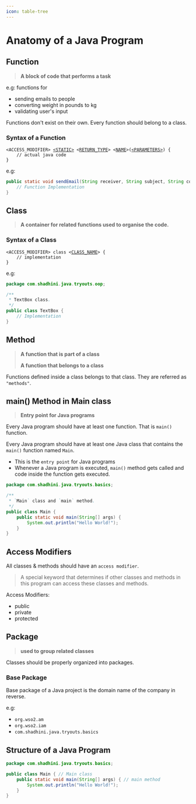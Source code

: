 ```yaml
---
icon: table-tree
---
```


# Anatomy of a Java Program

## Function

> **A block of code that performs a task**

e.g: functions for&#x20;

* sending emails to people&#x20;
* converting weight in pounds to kg
* validating user's input

Functions don't exist on their own. Every function should belong to a class.

### Syntax of a Function

<pre class="language-java"><code class="lang-java">&#x3C;ACCESS_MODIFIER> <a data-footnote-ref href="#user-content-fn-1">&#x3C;STATIC></a> &#x3C;<a data-footnote-ref href="#user-content-fn-2">RETURN_TYPE</a>> &#x3C;<a data-footnote-ref href="#user-content-fn-3">NAME</a>>(<a data-footnote-ref href="#user-content-fn-4">&#x3C;PARAMETERS></a>) {
    // actual java code
}
</code></pre>

e.g:

```java
public static void sendEmail(String receiver, String subject, String content) {
    // Function Implementation
}
```

## Class

> **A container for related functions used to organise the code.**

### Syntax of a Class

<pre class="language-java"><code class="lang-java">&#x3C;ACCESS_MODIFIER> class &#x3C;<a data-footnote-ref href="#user-content-fn-5">CLASS_NAME</a>> {
    // implementation
}
</code></pre>

e.g:

```java
package com.shadhini.java.tryouts.oop;

/**
 * TextBox class.
 */
public class TextBox {
    // Implementation
}
```

## Method

> **A function that is part of a class**
>
> **A function that belongs to a class**

Functions defined inside a class belongs to that class. They are referred as `"methods"`.

## main() Method in Main class

> **Entry point for Java programs**

Every Java program should have at least one function. That is `main()` function.

Every Java  program should have at least one Java class that contains the `main()` function named `Main`.

* This is the `entry point` for Java programs
* Whenever a Java program is executed, `main()` method gets called and code inside the function gets executed.

```java
package com.shadhini.java.tryouts.basics;

/**
 * `Main` class and `main` method.
 */
public class Main {
    public static void main(String[] args) {
        System.out.println("Hello World!");
    }
}
```

## Access Modifiers

All classes & methods should have an `access modifier`.

> A special keyword that determines if other classes and methods in this program can access these classes and methods.

Access Modifiers:

* public
* private
* protected

## Package

> **used to group related classes**

Classes should be properly organized into packages.

### **Base Package**

Base package of a Java project is the domain name of the company in reverse.

e.g:&#x20;

* `org.wso2.am`
* `org.wso2.iam`
* `com.shadhini.java.tryouts.basics`





## Structure of a Java Program

```java
package com.shadhini.java.tryouts.basics;

public class Main { // Main class
    public static void main(String[] args) { // main method
        System.out.println("Hello World!");
    }
}
```



[^1]: * `static`; if a static method&#x20;
    * nothing otherwise

[^2]: return type; number, DateTime

    e.g:`void` (if don't return anything)

[^3]: use camelNamingConvention

    e.g: sendEmail

[^4]: parameters: used to pass values for the function

    * comma separated list in the format `ReturnType parameterName`

    <!---->

    * parameter names in camelCase

[^5]: use PascalNamingConvention
